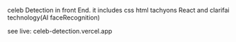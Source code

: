 celeb Detection in front End.
it includes css html tachyons React and clarifai technology(AI faceRecognition)

see live: celeb-detection.vercel.app

